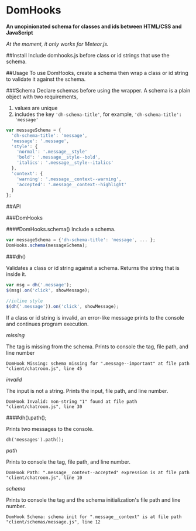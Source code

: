 # DomHooks
**An unopinionated schema for classes and ids between HTML/CSS and JavaScript**

*At the moment, it only works for Meteor.js.*

##Install
Include domhooks.js before class or id strings that use the schema.

##Usage
To use DomHooks, create a schema then wrap a class or id string to validate it against the schema.

###Schema
Declare schemas before using the wrapper. A schema is a plain object with two requirements, 

1. values are unique
2. includes the key `'dh-schema-title'`, for example, `'dh-schema-title': 'message'` 

```javascript
var messageSchema = {
  'dh-schema-title': 'message',
  'message': '.message',
  'style': {
    'normal': '.message__style'
    'bold': '.message__style--bold',
    'italics': '.message__style--italics'
  },
  'context': {
    'warning': '.message__context--warning',
    'accepted': '.message__context--highlight'
  }
};
```

##API

###DomHooks

####DomHooks.schema()
Include a schema.

```javascript
var messageSchema = {'dh-schema-title': 'message', ... };
DomHooks.schema(messageSchema);
```

###dh()

Validates a class or id string against a schema. Returns the string that is inside it. 

```javascript
var msg = dh('.message');
$(msg).on('click', showMessage);

//inline style
$(dh('.message')).on('click', showMessage);
```

If a class or id string is invalid, an error-like message prints to the console and continues program execution.

*missing*

The tag is missing from the schema. Prints to console the tag, file path, and line number

`DomHook Missing: schema missing for ".message--important" at file path "client/chatroom.js", line 45`

*invalid*

The input is not a string. Prints the input, file path, and line number.

`DomHook Invalid: non-string "1" found at file path "client/chatroom.js", line 30`

####dh().path();

Prints two messages to the console.

`dh('messages').path();`

*path*

Prints to console the tag, file path, and line number.

`DomHook Path: ".message__context--accepted" expression is at file path "client/chatroom.js", line 10`

*schema*

Prints to console the tag and the schema initialization's file path and line number.

`DomHook Schema: schema init for ".message__context" is at file path "client/schemas/message.js", line 12`







